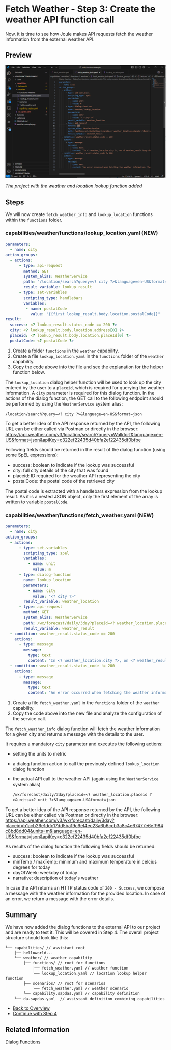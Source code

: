# Fetch Weather - Step 3: Create the weather API function call

Now, it is time to see how Joule makes API requests fetch the weather information from the external weather API.

## Preview

![image](assets/preview.png)

*The project with the weather and location lookup function added*

## Steps

We will now create `fetch_weather_info` and `lookup_location` functions within the `functions` folder.

### capabilities/weather/functions/lookup_location.yaml (NEW)

```yaml
parameters:
  - name: city
action_groups:
  - actions:
      - type: api-request
        method: GET
        system_alias: WeatherService
        path: "/location/search?query=<? city ?>&language=en-US&format=json"
        result_variable: lookup_result
      - type: set-variables
        scripting_type: handlebars
        variables:
         - name: postalCode
           value: "{{first lookup_result.body.location.postalCode}}"
result:
  success: <? lookup_result.status_code == 200 ?>
  city: <? lookup_result.body.location.address[0] ?>
  placeid: <? lookup_result.body.location.placeId[0] ?>
  postalCode: <? postalCode ?>
```
1. Create a folder `functions` in the `weather` capability.
2. Create a file `lookup_location.yaml` in the `functions` folder of the `weather` capability.
3. Copy the code above into the file and see the explanation for the helper function below. 

The `lookup_location` dialog helper function will be used to look up the city entered by the user to a `placeid`, which is required for querying the weather information. A `city` parameter is required for this dialog function. In the actions of the dialog function, the GET call to the following endpoint should be performed by using the `WeatherService` system alias:

```/location/search?query=<? city ?>&language=en-US&format=json```

To get a better idea of the API response returned by the API, the following URL can be either called via Postman or directly in the browser: https://api.weather.com/v3/location/search?query=Walldorf&language=en-US&format=json&apiKey=c322ef22435d40bfa2ef22435df0bfbe

Following fields should be returned in the result of the dialog function (using some SpEL expressions):
- success: boolean to indicate if the lookup was successful
- city: full city details of the city that was found
- placeid: ID required for the weather API representing the city
- postalCode: the postal code of the retrieved city

The postal code is extracted with a handlebars expression from the lookup result. As it is a nested JSON object, only the first element of the array is written to variable `postalCode`.

### capabilities/weather/functions/fetch_weather.yaml (NEW)

```yaml
parameters:
  - name: city
action_groups:
  - actions:
      - type: set-variables
        scripting_type: spel
        variables:
          - name: unit
            value: m
      - type: dialog-function
        name: lookup_location
        parameters:
          - name: city
            value: "<? city ?>"
        result_variable: weather_location
      - type: api-request
        method: GET
        system_alias: WeatherService
        path: /wx/forecast/daily/3day?placeid=<? weather_location.placeid ?>&units=<? unit ?>&language=en-US&format=json
        result_variable: weather_result
  - condition: weather_result.status_code == 200
    actions:
      - type: message
        message:
          type: text
          content: "In <? weather_location.city ?>, on <? weather_result.body.dayOfWeek[0] ?> temperature will be between <? weather_result.body.calendarDayTemperatureMin[0] ?> °C and <? weather_result.body.calendarDayTemperatureMax[0] ?> °C. Details: <? weather_result.body.narrative[0] ?>"
  - condition: weather_result.status_code != 200
    actions:
      - type: message
        message:
          type: text
          content: "An error occurred when fetching the weather information. The result was: <? weather_result ?>"
```

1. Create a file `fetch_weather.yaml` in the `functions` folder of the `weather` capability.
2. Copy the code above into the new file and analyze the configuration of the service call.

The `fetch_weather_info` dialog function will fetch the weather information for a given city and returns a message with the details to the user. 

It requires a mandatory `city` parameter and executes the following actions:
- setting the units to metric
- a dialog function action to call the previously defined `lookup_location` dialog function
- the actual API call to the weather API (again using the `WeatherService` system alias)

  ```/wx/forecast/daily/3day?placeid=<? weather_location.placeid ?>&units=<? unit ?>&language=en-US&format=json```

To get a better idea of the API response returned by the API, the following URL can be either called via Postman or directly in the browser: https://api.weather.com/v3/wx/forecast/daily/3day?placeid=b1acb26e1ddc17dd5ba19c9ef4ec23a6b6ccb3a8c4e67477e6ef984c8bd8dd04&units=m&language=en-US&format=json&apiKey=c322ef22435d40bfa2ef22435df0bfbe

As results of the dialog function the following fields should be returned:
- success: boolean to indicate if the lookup was successful
- minTemp / maxTemp: minimum and maximum temperature in celcius degrees for today
- dayOfWeek: weekday of today
- narrative: description of today's weather

In case the API returns an HTTP status code of `200 - Success`, we compose a message with the weather information for the provided location.
In case of an error, we return a message with the error details. 


## Summary

We have now added the dialog functions to the external API to our project and are ready to test it.
This will be covered in Step 4. The overall project structure should look like this:

```
└── capabilities/ // assistant root
    ├── helloworld... 
    └── weather/ // weather capability
        ├── functions/ // root for functions
            ├── fetch_weather.yaml // weather function
            └── lookup_location.yaml // location lookup helper function 
        ├── scenarios/ // root for scenarios
            └── fetch_weather.yaml // weather scenario
        └── capability.sapdas.yaml // capability definition
    └── da.sapdas.yaml  // assistant definition combining capabilities
```

* [Back to Overview](../index.md)
* [Continue with Step 4](../step4/index.md)

## Related Information 

[Dialog Functions](https://help.sap.com/docs/joule/service-guide/dialog-functions)
